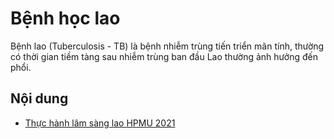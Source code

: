 # Bệnh học lao

Bệnh lao (Tuberculosis - TB) là bệnh nhiễm trùng tiến triển mãn tính, thường có thời gian tiềm tàng sau nhiễm trùng ban đầu Lao thường ảnh hưởng đến phổi.

## Nội dung

- [Thực hành lâm sàng lao HPMU 2021](Lam-sang_HPMU/Thuc-hanh-lam-sang-lao_HPMU.md)

